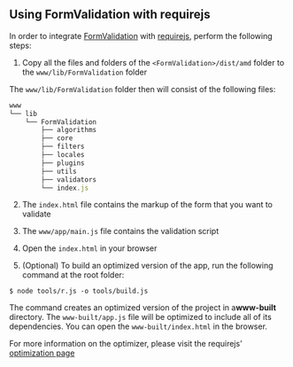 ## Using FormValidation with requirejs

In order to integrate [FormValidation](https://formvalidation.io) with [requirejs](https://requirejs.org), perform the following steps:

1. Copy all the files and folders of the `<FormValidation>/dist/amd` folder to the `www/lib/FormValidation` folder

The `www/lib/FormValidation` folder then will consist of the following files:

```js
www
└── lib
    └── FormValidation
        ├── algorithms
        ├── core
        ├── filters
        ├── locales
        ├── plugins
        ├── utils
        ├── validators
        └── index.js
```

2. The `index.html` file contains the markup of the form that you want to validate

3. The `www/app/main.js` file contains the validation script

4. Open the `index.html` in your browser

5. (Optional) To build an optimized version of the app, run the following command at the root folder:

```shell
$ node tools/r.js -o tools/build.js
```

The command creates an optimized version of the project in a**www-built** directory. The `www-built/app.js` file will be optimized to include all of its dependencies.
You can open the `www-built/index.html` in the browser.

For more information on the optimizer, please visit the requirejs' [optimization page](http://requirejs.org/docs/optimization.html)